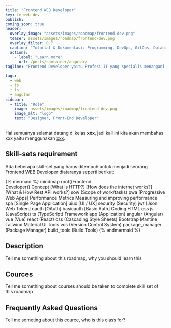```yaml
---
title: "Frontend WEB Developer"
key: fe-web-dev
publish: 
coming_soon: true
header:
  overlay_image: "assets/images/roadmap/frontend-dev.png"
  teaser: assets/images/roadmap/frontend-dev.png
  overlay_filter: 0.7
  caption: "Tutorial & Dokumentasi: Programming, DevOps, GitOps, Database, & Servers"
  actions:
    - label: "Learn more"
      url: /posts/container/angular/
tagline: "Frontend Developer yaitu Profesi IT yang spesialis menangani graphical user interface dari suatu website dengan menggunakan HTML, Javascript dan CSS berserta frameworknya"

tags:
  - web
  - js
  - ts
  - angular
sidebar:
  - title: "Role"
    image: assets/images/roadmap/frontend-dev.png
    image_alt: "logo"
    text: "Designer, Front-End Developer"
---
```


Hai semuanya selamat datang di kelas **xxx**, jadi kali ini kita akan membahas xxx yaitu menggunakan [xxx](link). 

<!--more-->

## Skill-sets requirement

Ada beberapa skill-set yang harus ditempuh untuk menjadi seorang Frontend WEB Developer diataranya seperti berikut:

{% mermaid %}
mindmap
  root((Frontend <br>Developer))
    Concept
      [What is HTTP?]
      [How does the internet works?]
      [What & How Rest API works?]
    sow (Scope of work/tasks)
      pwa [Progressive Web Apps]
        Performance Metrics
        Measuring and improving performance
      spa [Single Page Application]
      uiux [UI / UX]
      security (Security)
        jwt [Json Web Token]
        oauth [OAuth]
        basicauth [Basic Auth]
    Coding
      HTML
      css
      js (JavaScript)
      ts (TypeScript)
    Framework
      app (Application)
        angular (Angular)
        vue (Vue)
        react (React)
      css (Cascading Style Sheets)
        Bootstrap
        Mantine
        Tailwind
        Material UI
    Tools
      vcs (Version Control System)
      package_manager (Package Manager)
      build_tools (Build Tools)
{% endmermaid %}

## Description

Tell me something about this roadmap, why you should learn this

## Cources

Tell me something about courses should be taken to complete skill set of this roadmap

## Frequently Asked Questions

Tell me someting about this cource, who is this class for?